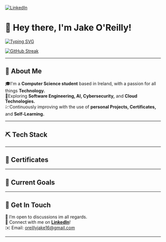 [![LinkedIn](https://img.shields.io/badge/LinkedIn-%230077B5.svg?&style=flat-square&logo=linkedin&logoColor=white)](https://www.linkedin.com/in/jake-o-reilly/)
# 👋 Hey there, I'm Jake O'Reilly!
[![Typing SVG](https://readme-typing-svg.herokuapp.com?font=&duration=3000&pause=1000&color=1E9A00&width=435&lines=Computer+Scientist;Tech+Enthusiast;Software+Engineer)](https://git.io/typing-svg)

[![GitHub Streak](https://github-readme-streak-stats.herokuapp.com?user=jakeoreillyy&theme=black-ice&date_format=j%20M%5B%20Y%5D&mode=weekly)](https://git.io/streak-stats)

---

## 🧠 About Me

🎓I'm a **Computer Science student** based in Ireland, with a passion for all things **Technology.**  
🔎Exploring **Software Engineering, AI, Cybersecurity,** and **Cloud Technologies.**  
💹Continuously improving with the use of **personal Projects, Certificates,** and **Self-Learning.**  

---

## ⛏️ Tech Stack

---

## 📄 Certificates

---

## 🥅 Current Goals

---

## 🤝 Get In Touch

💬 I’m open to discussions im all regards.   
🔗 Connect with me on **[LinkedIn](https://www.linkedin.com/in/sunny-patel-30b460204/)**!  
✉️ Email: oreillyjake16@gmail.com

---
